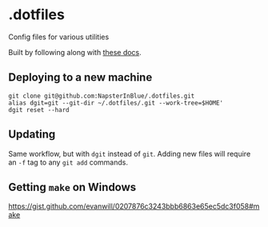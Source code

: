 # .dotfiles
Config files for various utilities

Built by following along with [these docs](https://www.electricmonk.nl/log/2015/06/22/keep-your-home-dir-in-git-with-a-detached-working-directory/).

## Deploying to a new machine

```
git clone git@github.com:NapsterInBlue/.dotfiles.git
alias dgit=git --git-dir ~/.dotfiles/.git --work-tree=$HOME'
dgit reset --hard
```

## Updating

Same workflow, but with `dgit` instead of `git`. Adding new files will require an `-f` tag to any `git add` commands.

## Getting `make` on Windows

https://gist.github.com/evanwill/0207876c3243bbb6863e65ec5dc3f058#make
